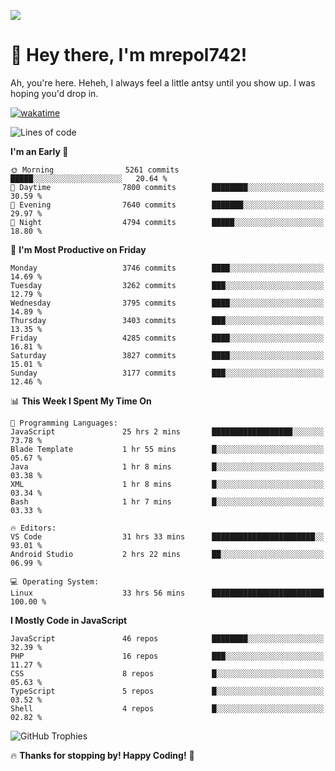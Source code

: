 ![](https://media.tenor.com/FUEC3dPyVhEAAAAM/welcome-back-minions.gif)

# 👋 Hey there, I'm mrepol742!
Ah, you're here. Heheh, 
I always feel a little antsy until you show up. I was hoping you'd drop in.

[![wakatime](https://wakatime.com/badge/user/8ad4afa2-1a56-40d1-a949-4663473915b6.svg)](https://wakatime.com/@mrepol742)

<!--START_SECTION:mrepol742-->
![Lines of code](https://img.shields.io/badge/From%20Hello%20World%20I%27ve%20Written-20.0%20million%20lines%20of%20code-blue)

**I'm an Early 🐤** 

```text
🌞 Morning                5261 commits        █████░░░░░░░░░░░░░░░░░░░░   20.64 % 
🌆 Daytime                7800 commits        ████████░░░░░░░░░░░░░░░░░   30.59 % 
🌃 Evening                7640 commits        ███████░░░░░░░░░░░░░░░░░░   29.97 % 
🌙 Night                  4794 commits        █████░░░░░░░░░░░░░░░░░░░░   18.80 % 
```
📅 **I'm Most Productive on Friday** 

```text
Monday                   3746 commits        ████░░░░░░░░░░░░░░░░░░░░░   14.69 % 
Tuesday                  3262 commits        ███░░░░░░░░░░░░░░░░░░░░░░   12.79 % 
Wednesday                3795 commits        ████░░░░░░░░░░░░░░░░░░░░░   14.89 % 
Thursday                 3403 commits        ███░░░░░░░░░░░░░░░░░░░░░░   13.35 % 
Friday                   4285 commits        ████░░░░░░░░░░░░░░░░░░░░░   16.81 % 
Saturday                 3827 commits        ████░░░░░░░░░░░░░░░░░░░░░   15.01 % 
Sunday                   3177 commits        ███░░░░░░░░░░░░░░░░░░░░░░   12.46 % 
```


📊 **This Week I Spent My Time On** 

```text
💬 Programming Languages: 
JavaScript               25 hrs 2 mins       ██████████████████░░░░░░░   73.78 % 
Blade Template           1 hr 55 mins        █░░░░░░░░░░░░░░░░░░░░░░░░   05.67 % 
Java                     1 hr 8 mins         █░░░░░░░░░░░░░░░░░░░░░░░░   03.38 % 
XML                      1 hr 8 mins         █░░░░░░░░░░░░░░░░░░░░░░░░   03.34 % 
Bash                     1 hr 7 mins         █░░░░░░░░░░░░░░░░░░░░░░░░   03.33 % 

🔥 Editors: 
VS Code                  31 hrs 33 mins      ███████████████████████░░   93.01 % 
Android Studio           2 hrs 22 mins       ██░░░░░░░░░░░░░░░░░░░░░░░   06.99 % 

💻 Operating System: 
Linux                    33 hrs 56 mins      █████████████████████████   100.00 % 
```

**I Mostly Code in JavaScript** 

```text
JavaScript               46 repos            ████████░░░░░░░░░░░░░░░░░   32.39 % 
PHP                      16 repos            ███░░░░░░░░░░░░░░░░░░░░░░   11.27 % 
CSS                      8 repos             █░░░░░░░░░░░░░░░░░░░░░░░░   05.63 % 
TypeScript               5 repos             █░░░░░░░░░░░░░░░░░░░░░░░░   03.52 % 
Shell                    4 repos             █░░░░░░░░░░░░░░░░░░░░░░░░   02.82 % 
```




<!--END_SECTION:mrepol742-->

![GitHub Trophies](https://github-profile-trophy.vercel.app/?username=mrepol742&theme=dracula)

🔥 **Thanks for stopping by! Happy Coding!** 🚀
